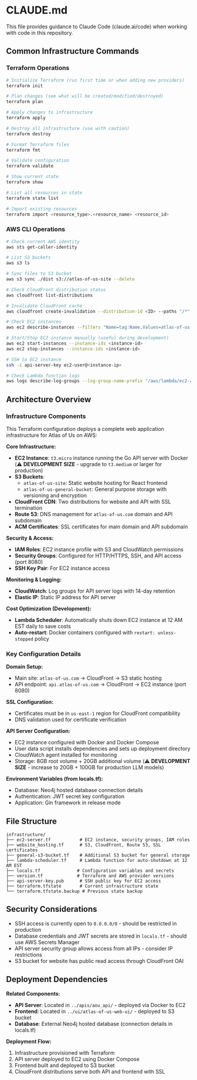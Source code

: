 # CLAUDE.md

This file provides guidance to Claude Code (claude.ai/code) when working with code in this repository.

## Common Infrastructure Commands

### Terraform Operations
```bash
# Initialize Terraform (run first time or when adding new providers)
terraform init

# Plan changes (see what will be created/modified/destroyed)
terraform plan

# Apply changes to infrastructure
terraform apply

# Destroy all infrastructure (use with caution)
terraform destroy

# Format Terraform files
terraform fmt

# Validate configuration
terraform validate

# Show current state
terraform show

# List all resources in state
terraform state list

# Import existing resources
terraform import <resource_type>.<resource_name> <resource_id>
```

### AWS CLI Operations
```bash
# Check current AWS identity
aws sts get-caller-identity

# List S3 buckets
aws s3 ls

# Sync files to S3 bucket
aws s3 sync ./dist s3://atlas-of-us-site --delete

# Check CloudFront distribution status
aws cloudfront list-distributions

# Invalidate CloudFront cache
aws cloudfront create-invalidation --distribution-id <ID> --paths "/*"

# Check EC2 instances
aws ec2 describe-instances --filters "Name=tag:Name,Values=atlas-of-us-api-server"

# Start/Stop EC2 instance manually (useful during development)
aws ec2 start-instances --instance-ids <instance-id>
aws ec2 stop-instances --instance-ids <instance-id>

# SSH to EC2 instance
ssh -i api-server-key ec2-user@<instance-ip>

# Check Lambda function logs
aws logs describe-log-groups --log-group-name-prefix "/aws/lambda/ec2-auto-shutdown"
```

## Architecture Overview

### Infrastructure Components

This Terraform configuration deploys a complete web application infrastructure for Atlas of Us on AWS:

**Core Infrastructure:**
- **EC2 Instance**: `t3.micro` instance running the Go API server with Docker (⚠️ **DEVELOPMENT SIZE** - upgrade to `t3.medium` or larger for production)
- **S3 Buckets**: 
  - `atlas-of-us-site`: Static website hosting for React frontend
  - `atlas-of-us-general-bucket`: General purpose storage with versioning and encryption
- **CloudFront CDN**: Two distributions for website and API with SSL termination
- **Route 53**: DNS management for `atlas-of-us.com` domain and API subdomain
- **ACM Certificates**: SSL certificates for main domain and API subdomain

**Security & Access:**
- **IAM Roles**: EC2 instance profile with S3 and CloudWatch permissions
- **Security Groups**: Configured for HTTP/HTTPS, SSH, and API access (port 8080)
- **SSH Key Pair**: For EC2 instance access

**Monitoring & Logging:**
- **CloudWatch**: Log groups for API server logs with 14-day retention
- **Elastic IP**: Static IP address for API server

**Cost Optimization (Development):**
- **Lambda Scheduler**: Automatically shuts down EC2 instance at 12 AM EST daily to save costs
- **Auto-restart**: Docker containers configured with `restart: unless-stopped` policy

### Key Configuration Details

**Domain Setup:**
- Main site: `atlas-of-us.com` → CloudFront → S3 static hosting
- API endpoint: `api.atlas-of-us.com` → CloudFront → EC2 instance (port 8080)

**SSL Configuration:**
- Certificates must be in `us-east-1` region for CloudFront compatibility
- DNS validation used for certificate verification

**API Server Configuration:**
- EC2 instance configured with Docker and Docker Compose
- User data script installs dependencies and sets up deployment directory
- CloudWatch agent installed for monitoring
- Storage: 8GB root volume + 20GB additional volume (⚠️ **DEVELOPMENT SIZE** - increase to 20GB + 100GB for production LLM models)

**Environment Variables (from locals.tf):**
- Database: Neo4j hosted database connection details
- Authentication: JWT secret key configuration
- Application: Gin framework in release mode

## File Structure

```
infrastructure/
├── ec2-server.tf           # EC2 instance, security groups, IAM roles
├── website_hosting.tf      # S3, CloudFront, Route 53, SSL certificates
├── general-s3-bucket.tf    # Additional S3 bucket for general storage
├── lambda-scheduler.tf     # Lambda function for auto-shutdown at 12 AM EST
├── locals.tf              # Configuration variables and secrets
├── version.tf             # Terraform and AWS provider versions
├── api-server-key.pub      # SSH public key for EC2 access
├── terraform.tfstate       # Current infrastructure state
└── terraform.tfstate.backup # Previous state backup
```

## Security Considerations

- SSH access is currently open to `0.0.0.0/0` - should be restricted in production
- Database credentials and JWT secrets are stored in `locals.tf` - should use AWS Secrets Manager
- API server security group allows access from all IPs - consider IP restrictions
- S3 bucket for website has public read access through CloudFront OAI

## Deployment Dependencies

**Related Components:**
- **API Server**: Located in `../apis/aou_api/` - deployed via Docker to EC2
- **Frontend**: Located in `../ui/atlas-of-us-web-ui/` - deployed to S3 bucket
- **Database**: External Neo4j hosted database (connection details in locals.tf)

**Deployment Flow:**
1. Infrastructure provisioned with Terraform
2. API server deployed to EC2 using Docker Compose
3. Frontend built and deployed to S3 bucket
4. CloudFront distributions serve both API and frontend with SSL